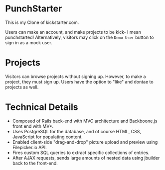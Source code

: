 PunchStarter
==

This is my Clone of kickstarter.com.

Users can make an account, and make projects to be kick- I mean punchstarted! Alternatively, visitors may click on the `Demo User` button to sign in as a mock user.

Projects
=======

Visitors can browse projects without signing up. However, to make a project, they must sign up.
Users have the option to "like" and dontae to projects as well.

Technical Details
=================

+ Composed of Rails back-end with MVC architecture and Backboone.js front end with MV*.
+ Uses PostgreSQL for the database, and of course HTML, CSS, JavaScript for populating content.
+ Enabled client-side "drag-and-drop" picture upload and preview using Filepicker.io API.
+ Fires custom SQL queries to extract specific collections of entries.
+ After AJAX requests, sends large amounts of nested data using jbuilder back to the front-end.